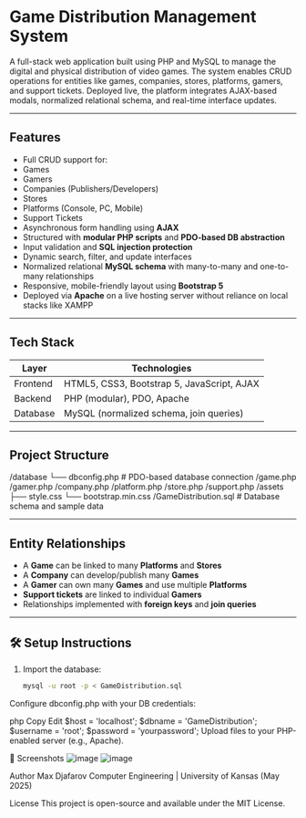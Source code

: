 #  Game Distribution Management System

A full-stack web application built using PHP and MySQL to manage the digital and physical distribution of video games. The system enables CRUD operations for entities like games, companies, stores, platforms, gamers, and support tickets. Deployed live, the platform integrates AJAX-based modals, normalized relational schema, and real-time interface updates.

---

##  Features

-  Full CRUD support for:
  - Games
  - Gamers
  - Companies (Publishers/Developers)
  - Stores
  - Platforms (Console, PC, Mobile)
  - Support Tickets
-  Asynchronous form handling using **AJAX**
-  Structured with **modular PHP scripts** and **PDO-based DB abstraction**
-  Input validation and **SQL injection protection**
-  Dynamic search, filter, and update interfaces
-  Normalized relational **MySQL schema** with many-to-many and one-to-many relationships
-  Responsive, mobile-friendly layout using **Bootstrap 5**
-  Deployed via **Apache** on a live hosting server without reliance on local stacks like XAMPP

---

##  Tech Stack

| Layer        | Technologies                                   |
|--------------|------------------------------------------------|
| Frontend     | HTML5, CSS3, Bootstrap 5, JavaScript, AJAX     |
| Backend      | PHP (modular), PDO, Apache                     |
| Database     | MySQL (normalized schema, join queries)        |      |

---

##  Project Structure

/database
└── dbconfig.php # PDO-based database connection
/game.php
/gamer.php
/company.php
/platform.php
/store.php
/support.php
/assets
├── style.css
└── bootstrap.min.css
/GameDistribution.sql # Database schema and sample data


---

##  Entity Relationships

-  A **Game** can be linked to many **Platforms** and **Stores**
-  A **Company** can develop/publish many **Games**
-  A **Gamer** can own many **Games** and use multiple **Platforms**
-  **Support tickets** are linked to individual **Gamers**
-  Relationships implemented with **foreign keys** and **join queries**

---

## 🛠 Setup Instructions

1. Import the database:
   ```bash
   mysql -u root -p < GameDistribution.sql
Configure dbconfig.php with your DB credentials:

php
Copy
Edit
$host = 'localhost';
$dbname = 'GameDistribution';
$username = 'root';
$password = 'yourpassword';
Upload files to your PHP-enabled server (e.g., Apache).



📸 Screenshots
![image](https://github.com/user-attachments/assets/dbf29726-8ffe-4348-8aaf-59907a6f1842)
![image](https://github.com/user-attachments/assets/4e8d697f-f1dc-42bb-bfeb-706d3b094d3d)


 Author
Max Djafarov
Computer Engineering | University of Kansas (May 2025)

 License
This project is open-source and available under the MIT License.
